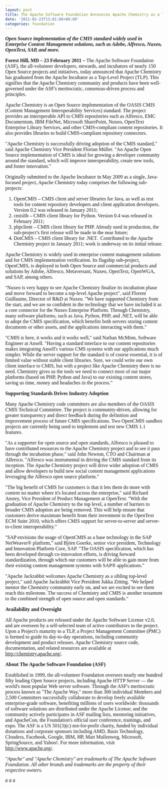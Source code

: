 ```yaml
---
layout: post
title: The Apache Software Foundation Announces Apache Chemistry as a Top-Level Project
date: '2011-02-23T13:01:06+00:00'
categories: foundation
---
```

<font size="3" face="Times New Roman">
<p class=" "><b><i>Open Source implementation of the CMIS standard widely used in Enterprise Content Management solutions, such as Adobe, Alfresco, Nuxeo, OpenText, SAP, and more.</i></b>
</p>
<p class=" "><b>Forest Hill, MD – 23 February 2011 –</b> The Apache Software Foundation (ASF), the all-volunteer developers, stewards, and incubators of nearly 150 Open Source projects and initiatives, today announced that Apache Chemistry has graduated from the Apache Incubator as a Top-Level Project (TLP). This signifies that the Apache Chemistry community and products have been well-governed under the ASF's meritocratic, consensus-driven process and principles.
</p>
<p class=" ">Apache Chemistry is an Open Source implementation of the OASIS CMIS (Content Management Interoperability Services) standard. The project provides an interoperable API to CMIS repositories such as Alfresco, EMC Documentum, IBM FileNet, Microsoft SharePoint, Nuxeo, OpenText Enterprise Library Services, and other CMIS-compliant content repositories. It also provides libraries to build CMIS-compliant repository connectors.
</p>
<p class=" ">"Apache Chemistry is successfully driving adoption of the CMIS standard," said Apache Chemistry Vice President Florian Müller. "An Apache Open Source implementation of CMIS is ideal for growing a developer community around the standard, which will improve interoperability, create new tools, and foster innovation."
</p>
<p class=" ">Originally submitted to the Apache Incubator in May 2009 as a single, Java-focused project, Apache Chemistry today comprises the following sub-projects:
</p>
<ol style="MARGIN-TOP: 0in" type="1">
  <li class=" ">OpenCMIS – CMIS client and server libraries for Java, as well as test tools for content repository developers and client application developers. Version 0.2 was released in January 2011; </li>
  <li class=" ">cmislib – CMIS client library for Python. Version 0.4 was released in February 2011; </li>
  <li class=" ">phpclient – CMIS client library for PHP. Already used in production, the sub-project’s first release will be made in the near future; </li>
  <li class=" ">DotCMIS – CMIS client library for .NET.<span>&nbsp; </span>Contributed to the Apache Chemistry project in January 2011; work is underway on its initial release. </li>
</ol>
<p class=" ">Apache Chemistry is widely used in enterprise content management solutions and for CMIS implementation verification. Its flagship sub-project, OpenCMIS, is deployed in both Open Source and commercial products and solutions by Adobe, Alfresco, Metaversant, Nuxeo, OpenText, OpenWGA, and SAP, among others.
</p>
<p class=" ">"Nuxeo is very happy to see Apache Chemistry finalize its incubation phase and move forward to become a top-level Apache project", said Florent Guillaume, Director of R&amp;D at Nuxeo. "We have supported Chemistry from the start, and we are so confident in the technology that we have included it as a core connector for the Nuxeo Enterprise Platform. Through Chemistry, many software platforms, such as Java, Python, PHP, and .NET, will be able to adopt the CMIS specification, which benefits both servers storing content documents or other assets, and the applications interacting with them."
</p>
<p class=" ">"CMIS is here, it works and it works well," said Nathan McMinn, Software Engineer at Ansell. "Having a standard interface to our content repositories makes integrating Ansell's various CMS systems with our applications much simpler. While the server support for the standard is of course essential, it is of limited value without stable client libraries. Sure, we could write our own client interface to CMIS, but with a project like Apache Chemistry there is no need. Chemistry gives us the tools we need to connect most of our major platforms (based on PHP, Python and Java) to our existing content stores, saving us time, money and headaches in the process."
</p>
<p class=" "><b>Supporting Standards Drives Industry Adoption</b>
</p>
<p class=" ">Many Apache Chemistry code committers are also members of the OASIS CMIS Technical Committee. The project is community-driven, allowing for greater transparency and direct feedback during the definition and improvement process of future CMIS specifications. Two OpenCMIS sandbox projects are currently being used to implement and test new CMIS 1.1 features.
</p>
<p class=" ">"As a supporter for open source and open standards, Alfresco is pleased to have contributed resources to the Apache Chemistry project and to see it pass through the incubation phase," said John Newton, CTO and Chairman at Alfresco. "Alfresco was instrumental in driving the CMIS standard from its inception. The Apache Chemistry project will drive wider adoption of CMIS and allow developers to build new social content management applications leveraging the Alfresco open source platform."
</p>
<p class=" ">"The big benefit of CMIS for customers is that it lets them do more with content no matter where it's located across the enterprise," said Richard Anstey, Vice President of Product Management at OpenText. "With the graduation of Apache Chemistry to the top level, a number of barriers to broader CMIS adoption are being removed. This will help ensure that customers derive maximum benefit from their investment in the OpenText ECM Suite 2010, which offers CMIS support for server-to-server and server-to-client interoperability."
</p>
<p class=" ">"SAP envisions the usage of OpenCMIS as a base technology in the SAP NetWeaver® platform," said Björn Goerke, senior vice president, Technology and Innovation Platform Core, SAP. "The OASIS specification, which has been developed through co-innovation efforts, is driving forward standardization, through which our customers will be able to gain more from their existing content management systems with SAP® applications."
</p>
<p class=" ">"Apache Jackrabbit welcomes Apache Chemistry as a sibling top-level project," said Apache Jackrabbit Vice President Jukka Zitting. "We helped mentor the Chemistry community early on, and we are excited to see them reach this milestone. The success of Chemistry and CMIS is another testament to the combined strength of open source and open standards."
</p>
<p class=" "><b>Availability and Oversight</b>
</p>
<p class=" ">All Apache products are released under the Apache Software License v2.0, and are overseen by a self-selected team of active contributors to the project. Upon a Project's maturity to a TLP, a Project Management Committee (PMC) is formed to guide its day-to-day operations, including community development and product releases. Apache Chemistry source code, documentation, and related resources are available at <a href="http://chemistry.apache.org/">http://chemistry.apache.org/</a>.
</p>
<p class=" "><b>About The Apache Software Foundation (ASF)</b>
</p>
<p class=" ">Established in 1999, the all-volunteer Foundation oversees nearly one hundred fifty leading Open Source projects, including Apache HTTP Server — the world's most popular Web server software. Through the ASF's meritocratic process known as "The Apache Way," more than 300 individual Members and 2,500 Committers successfully collaborate to develop freely available enterprise-grade software, benefiting millions of users worldwide: thousands of software solutions are distributed under the Apache License; and the community actively participates in ASF mailing lists, mentoring initiatives, and ApacheCon, the Foundation's official user conference, trainings, and expo. The ASF is a US 501(3)(c) not-for-profit charity, funded by individual donations and corporate sponsors including AMD, Basis Technology, Cloudera, Facebook, Google, IBM, HP, Matt Mullenweg, Microsoft, SpringSource, and Yahoo!. For more information, visit <a href="http://www.apache.org/">http://www.apache.org/</a>.
</p>
<p class=" "><i>"Apache" and "Apache Chemistry" are trademarks of The Apache Software Foundation. All other brands and trademarks are the property of their respective owners.</i>
</p>
<p class=" "># # #
</p></font>
